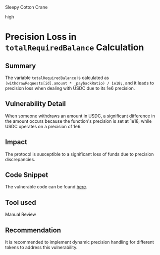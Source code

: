 Sleepy Cotton Crane

high

# Precision Loss in `totalRequiredBalance` Calculation

## Summary
The variable `totalRequiredBalance` is calculated as `(withdrawRequests[id].amount * _paybackRatio) / 1e18;`, and it leads to precision loss when dealing with USDC due to its 1e6 precision.

## Vulnerability Detail
When someone withdraws an amount in USDC, a significant difference in the amount occurs because the function's precision is set at 1e18, while USDC operates on a precision of 1e6.

## Impact
The protocol is susceptible to a significant loss of funds due to precision discrepancies.

## Code Snippet
The vulnerable code can be found [here](https://github.com/sherlock-audit/2023-12-symm-io/blob/60ee22a4c598220821385cfb5eee43f40aafd5f1/solver-vaults/contracts/SolverVaults.sol#L236-L267).

## Tool used
Manual Review

## Recommendation
It is recommended to implement dynamic precision handling for different tokens to address this vulnerability.
